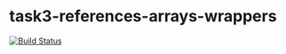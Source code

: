 # task3-references-arrays-wrappers

[![Build Status](https://travis-ci.com/itmo-java-basics-2020/task3-references-arrays-wrappers-SkeletalHunter.svg?branch=Task3)](https://travis-ci.com/itmo-java-basics-2020/task3-references-arrays-wrappers-SkeletalHunter)
